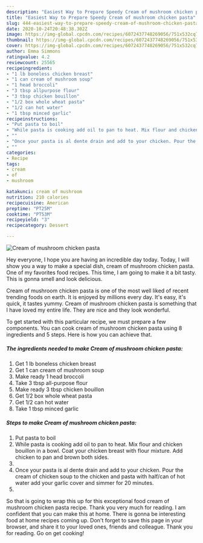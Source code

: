```yaml
---
description: "Easiest Way to Prepare Speedy Cream of mushroom chicken pasta"
title: "Easiest Way to Prepare Speedy Cream of mushroom chicken pasta"
slug: 444-easiest-way-to-prepare-speedy-cream-of-mushroom-chicken-pasta
date: 2020-10-24T20:48:38.302Z
image: https://img-global.cpcdn.com/recipes/6072437748269056/751x532cq70/cream-of-mushroom-chicken-pasta-recipe-main-photo.jpg
thumbnail: https://img-global.cpcdn.com/recipes/6072437748269056/751x532cq70/cream-of-mushroom-chicken-pasta-recipe-main-photo.jpg
cover: https://img-global.cpcdn.com/recipes/6072437748269056/751x532cq70/cream-of-mushroom-chicken-pasta-recipe-main-photo.jpg
author: Emma Simmons
ratingvalue: 4.2
reviewcount: 25565
recipeingredient:
- "1 lb boneless chicken breast"
- "1 can cream of mushroom soup"
- "1 head broccoli"
- "3 tbsp allpurpose flour"
- "3 tbsp chicken bouillon"
- "1/2 box whole wheat pasta"
- "1/2 can hot water"
- "1 tbsp minced garlic"
recipeinstructions:
- "Put pasta to boil"
- "While pasta is cooking add oil to pan to heat. Mix flour and chicken bouillon in a bowl. Coat your chicken breast with flour mixture. Add chicken to pan and brown both sides."
- ""
- "Once your pasta is al dente drain and add to your chicken. Pour the cream of chicken soup to the chicken and pasta with half/can of hot water add your garlic cover and simmer for 20 minutes."
- ""
categories:
- Recipe
tags:
- cream
- of
- mushroom

katakunci: cream of mushroom 
nutrition: 210 calories
recipecuisine: American
preptime: "PT25M"
cooktime: "PT53M"
recipeyield: "3"
recipecategory: Dessert

---
```



![Cream of mushroom chicken pasta](https://img-global.cpcdn.com/recipes/6072437748269056/751x532cq70/cream-of-mushroom-chicken-pasta-recipe-main-photo.jpg)

Hey everyone, I hope you are having an incredible day today. Today, I will show you a way to make a special dish, cream of mushroom chicken pasta. One of my favorites food recipes. This time, I am going to make it a bit tasty. This is gonna smell and look delicious.



Cream of mushroom chicken pasta is one of the most well liked of recent trending foods on earth. It is enjoyed by millions every day. It's easy, it's quick, it tastes yummy. Cream of mushroom chicken pasta is something that I have loved my entire life. They are nice and they look wonderful.


To get started with this particular recipe, we must prepare a few components. You can cook cream of mushroom chicken pasta using 8 ingredients and 5 steps. Here is how you can achieve that.

<!--inarticleads1-->

##### The ingredients needed to make Cream of mushroom chicken pasta:

1. Get 1 lb boneless chicken breast
1. Get 1 can cream of mushroom soup
1. Make ready 1 head broccoli
1. Take 3 tbsp all-purpose flour
1. Make ready 3 tbsp chicken bouillon
1. Get 1/2 box whole wheat pasta
1. Get 1/2 can hot water
1. Take 1 tbsp minced garlic




<!--inarticleads2-->

##### Steps to make Cream of mushroom chicken pasta:

1. Put pasta to boil
1. While pasta is cooking add oil to pan to heat. Mix flour and chicken bouillon in a bowl. Coat your chicken breast with flour mixture. Add chicken to pan and brown both sides.
1. 
1. Once your pasta is al dente drain and add to your chicken. Pour the cream of chicken soup to the chicken and pasta with half/can of hot water add your garlic cover and simmer for 20 minutes.
1. 




So that is going to wrap this up for this exceptional food cream of mushroom chicken pasta recipe. Thank you very much for reading. I am confident that you can make this at home. There is gonna be interesting food at home recipes coming up. Don't forget to save this page in your browser, and share it to your loved ones, friends and colleague. Thank you for reading. Go on get cooking!
